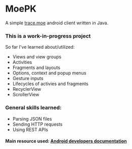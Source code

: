 # MoePK
A simple [trace.moe](https://trace.moe/) android client written in Java.

### This is a work-in-progress project
So far I've learned about/utilized:
- Views and view groups
- Activities
- Fragments and layouts
- Options, context and popup menus
- Gesture inputs
- Lifecycles of activies and fragments
- RecyclerView
- ScrollerView

### General skills learned:
- Parsing JSON files
- Sending HTTP requests
- Using REST APIs

#### Main resource used: [Android developers documentation](https://developer.android.com/docs)
